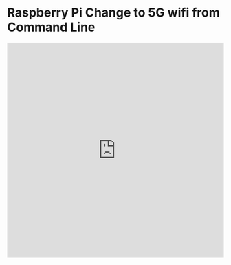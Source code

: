 # Raspberry Pi Change to 5G wifi from Command Line

<iframe width="100%" height="500" src="https://www.youtube.com/embed/na43JPjCn38" title="Raspberry Pi Change to 5G wifi from Command Line" frameborder="0" allow="accelerometer; autoplay; clipboard-write; encrypted-media; gyroscope; picture-in-picture; web-share" allowfullscreen></iframe>